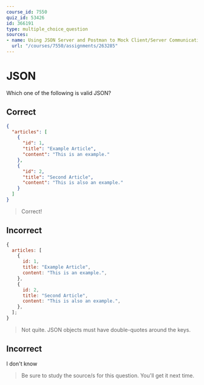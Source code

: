 ```yaml
---
course_id: 7550
quiz_id: 53426
id: 366191
type: multiple_choice_question
sources:
- name: Using JSON Server and Postman to Mock Client/Server Communication
  url: "/courses/7550/assignments/263285"
---
```


# JSON

Which one of the following is valid JSON?

## Correct

```json
{
  "articles": [
    {
      "id": 1,
      "title": "Example Article",
      "content": "This is an example."
    },
    {
      "id": 2,
      "title": "Second Article",
      "content": "This is also an example."
    }
  ]
}
```

> Correct!

## Incorrect

```javascript
{
  articles: [
    {
      id: 1,
      title: "Example Article",
      content: "This is an example.",
    },
    {
      id: 2,
      title: "Second Article",
      content: "This is also an example.",
    },
  ];
}
```

> Not quite. JSON objects must have double-quotes around the keys.

## Incorrect

I don't know

> Be sure to study the source/s for this question. You'll get it next time.
